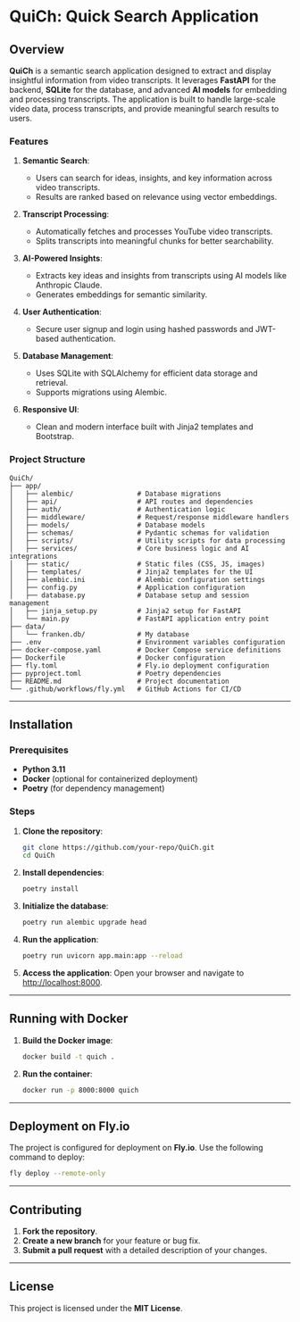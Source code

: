 # QuiCh: Quick Search Application

## Overview
**QuiCh** is a semantic search application designed to extract and display insightful information from video transcripts. It leverages **FastAPI** for the backend, **SQLite** for the database, and advanced **AI models** for embedding and processing transcripts. The application is built to handle large-scale video data, process transcripts, and provide meaningful search results to users.

### Features

1. **Semantic Search**:
   - Users can search for ideas, insights, and key information across video transcripts.
   - Results are ranked based on relevance using vector embeddings.

2. **Transcript Processing**:
   - Automatically fetches and processes YouTube video transcripts.
   - Splits transcripts into meaningful chunks for better searchability.

3. **AI-Powered Insights**:
   - Extracts key ideas and insights from transcripts using AI models like Anthropic Claude.
   - Generates embeddings for semantic similarity.

4. **User Authentication**:
   - Secure user signup and login using hashed passwords and JWT-based authentication.

5. **Database Management**:
   - Uses SQLite with SQLAlchemy for efficient data storage and retrieval.
   - Supports migrations using Alembic.

6. **Responsive UI**:
   - Clean and modern interface built with Jinja2 templates and Bootstrap.

### Project Structure

```
QuiCh/
├── app/
│   ├── alembic/                # Database migrations
│   ├── api/                    # API routes and dependencies
│   ├── auth/                   # Authentication logic
│   ├── middleware/             # Request/response middleware handlers
│   ├── models/                 # Database models
│   ├── schemas/                # Pydantic schemas for validation
│   ├── scripts/                # Utility scripts for data processing
│   ├── services/               # Core business logic and AI integrations
│   ├── static/                 # Static files (CSS, JS, images)
│   ├── templates/              # Jinja2 templates for the UI
│   ├── alembic.ini             # Alembic configuration settings
│   ├── config.py               # Application configuration
│   ├── database.py             # Database setup and session management
│   ├── jinja_setup.py          # Jinja2 setup for FastAPI
│   └── main.py                 # FastAPI application entry point
├── data/
│   └── franken.db/             # My database
├── .env                        # Environment variables configuration
├── docker-compose.yaml         # Docker Compose service definitions
├── Dockerfile                  # Docker configuration
├── fly.toml                    # Fly.io deployment configuration
├── pyproject.toml              # Poetry dependencies
├── README.md                   # Project documentation
└── .github/workflows/fly.yml   # GitHub Actions for CI/CD
```
---

## Installation

### Prerequisites

- **Python 3.11**
- **Docker** (optional for containerized deployment)
- **Poetry** (for dependency management)

### Steps

1. **Clone the repository**:
   ```bash
   git clone https://github.com/your-repo/QuiCh.git
   cd QuiCh
   ```

2. **Install dependencies**:
   ```bash
   poetry install
   ```

3. **Initialize the database**:
   ```bash
   poetry run alembic upgrade head
   ```

4. **Run the application**:
   ```bash
   poetry run uvicorn app.main:app --reload
   ```

5. **Access the application**:
   Open your browser and navigate to [http://localhost:8000](http://localhost:8000).

---

## Running with Docker

1. **Build the Docker image**:
   ```bash
   docker build -t quich .
   ```

2. **Run the container**:
   ```bash
   docker run -p 8000:8000 quich
   ```

---

## Deployment on Fly.io

The project is configured for deployment on **Fly.io**. Use the following command to deploy:

```bash
fly deploy --remote-only
```
---

## Contributing

1. **Fork the repository**.
2. **Create a new branch** for your feature or bug fix.
3. **Submit a pull request** with a detailed description of your changes.

---

## License

This project is licensed under the **MIT License**.



